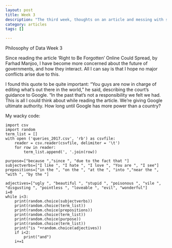 ```yaml
---
layout: post
title: Week 3 
description: "The third week, thoughts on an article and messing with search terms"
category: articles
tags: []

---
```


Philosophy of Data
Week 3

Since reading the article ‘Right to Be Forgotten’ Online Could Spread, by Farhad Manjoo, I  have become more concerned about the future of governments, and how they interact. All I can say is that I hope no major conflicts arise due to this. 

I found this quote to be quite important: 
“You guys are now in charge of editing what’s out there in the world,” he said, describing the court’s guidance to Google. “In the past that’s not a responsibility we felt we had.
This is all I could think about while reading the article. We’re giving Google ultimate authority. How long until Google has more power than a country? 

My wacky code:

```
import csv
import random
term_list = []
with open ('queries_2017.csv', 'rb') as csvfile:
	reader = csv.reader(csvfile, delimiter = '\t')
	for row in reader:
		term_list.append(', '.join(row))

purpose=["because ","since ", "due to the fact that "]
subjectverbs=["I like ", "I hate ", "I love ", "You are ", "I see"]
prepositions=["in the ", "on the ", "at the ", "into ","near the ", "with ", "by the "]

adjectives=["ugly ", "beautiful ", "stupid ", "poisonous ", "vile ", "disgusting ", "pointless ", "loveable ", "evil", "wonderful"]
i=0
while i<3:
	print(random.choice(subjectverbs))
	print(random.choice(term_list))
	print(random.choice(prepositions))
	print(random.choice(term_list))
	print(random.choice(purpose))
	print(random.choice(term_list))
	print("is "+random.choice(adjectives))
	if i<2:
		print("and")
	i+=1
